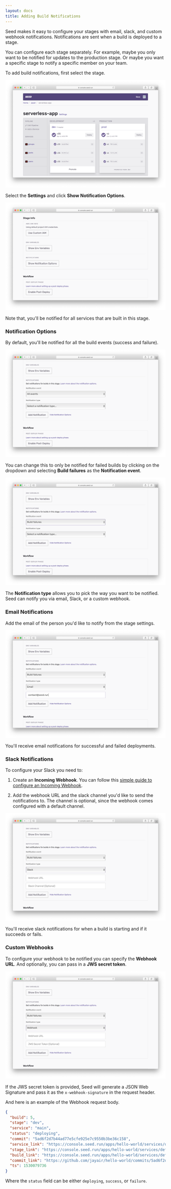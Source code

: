 ```yaml
---
layout: docs
title: Adding Build Notifications
---
```


Seed makes it easy to configure your stages with email, slack, and custom webhook notifications. Notifications are sent when a build is deployed to a stage.

You can configure each stage separately. For example, maybe you only want to be notified for updates to the production stage. Or maybe you want a specific stage to notify a specific member on your team.

To add build notifications, first select the stage.

![Select stage](/assets/docs/adding-build-notifications/select-stage.png)

Select the **Settings** and click **Show Notification Options**.

![Click Show Notification Options](/assets/docs/adding-build-notifications/click-show-notification-options.png)

Note that, you'll be notified for all services that are built in this stage.

### Notification Options

By default, you'll be notified for all the build events (success and failure).

![Notification events](/assets/docs/adding-build-notifications/notification-events.png)

You can change this to only be notified for failed builds by clicking on the dropdown and selecting **Build failures** as the **Notification event**.

![Notification build failure event](/assets/docs/adding-build-notifications/notification-build-failure-event.png)

The **Notification type** allows you to pick the way you want to be notified. Seed can notify you via email, Slack, or a custom webhook.

### Email Notifications

Add the email of the person you'd like to notify from the stage settings.

![Add email notification](/assets/docs/adding-build-notifications/add-email-notification.png)

You'll receive email notifications for successful and failed deployments.

### Slack Notifications

To configure your Slack you need to:

1. Create an **Incoming Webhook**. You can follow this [simple guide to configure an Incoming Webhook](https://get.slack.help/hc/en-us/articles/115005265063-Incoming-WebHooks-for-Slack).

2. Add the webhook URL and the slack channel you'd like to send the notifications to. The channel is optional, since the webhook comes configured with a default channel.

![Add slack notification](/assets/docs/adding-build-notifications/add-slack-notification.png)

You'll receive slack notifications for when a build is starting and if it succeeds or fails.

### Custom Webhooks

To configure your webhook to be notified you can specify the **Webhook URL**. And optionally, you can pass in a **JWS secret token**.

![Add webhook notification](/assets/docs/adding-build-notifications/add-webhook-notification.png)

If the JWS secret token is provided, Seed will generate a JSON Web Signature and pass it as the `x-webhook-signature` in the request header.

And here is an example of the Webhook request body.

``` json
{
  "build": 5,
  "stage": "dev",
  "service": "main",
  "status": "deploying",
  "commit": "5ad6f2d7b44ad77e5cfe925e7c9550b3be36c158",
  "service_link": "https://console.seed.run/apps/hello-world/services/default",
  "stage_link": "https://console.seed.run/apps/hello-world/services/default/stages/dev",
  "build_link": "https://console.seed.run/apps/hello-world/services/default/stages/dev/builds/5",
  "commit_link": "https://github.com/jayair/hello-world/commits/5ad6f2d7b44ad77e5cfe925e7c9550b3be36c158",
  "ts": 1530079736
}
```

Where the `status` field can be either `deploying`, `success`, or `failure`.
